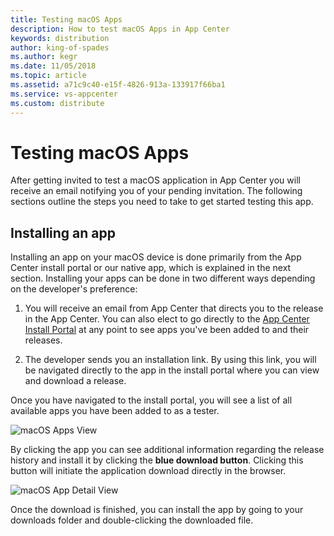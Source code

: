 ```yaml
---
title: Testing macOS Apps
description: How to test macOS Apps in App Center
keywords: distribution
author: king-of-spades
ms.author: kegr
ms.date: 11/05/2018
ms.topic: article
ms.assetid: a71c9c40-e15f-4826-913a-133917f66ba1
ms.service: vs-appcenter
ms.custom: distribute
---
```


# Testing macOS Apps

After getting invited to test a macOS application in App Center you will receive an email notifying you of your pending invitation. The following sections outline the steps you need to take to get started testing this app.

## Installing an app

Installing an app on your macOS device is done primarily from the App Center install portal or our native app, which is explained in the next section. Installing your apps can be done in two different ways depending on the developer's preference:

1. You will receive an email from App Center that directs you to the release in the App Center. You can also elect to go directly to the [App Center Install Portal](https://install.appcenter.ms) at any point to see apps you've been added to and their releases.

2. The developer sends you an installation link. By using this link, you will be navigated directly to the app in the install portal where you can view and download a release.

Once you have navigated to the install portal, you will see a list of all available apps you have been added to as a tester.

![macOS Apps View](images/m-appsview.png)

 By clicking the app you can see additional information regarding the release history and install it by clicking the **blue download button**. Clicking this button will initiate the application download directly in the browser.

![macOS App Detail View](images/m-appdetail.png)

Once the download is finished, you can install the app by going to your downloads folder and double-clicking the downloaded file.